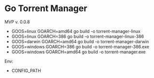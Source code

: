 # Go Torrent Manager
MVP v. 0.0.8
- GOOS=linux GOARCH=amd64 go build -o torrent-manager-linux
- GOOS=linux GOARCH=386 go build -o torrent-manager-linux-386
- GOOS=darwin GOARCH=amd64 go build -o torrent-manager-darwin
- GOOS=windows GOARCH=386 go build -o torrent-manager-386.exe
- GOOS=windows GOARCH=amd64 go build -o torrent-manager.exe

Env:
- CONFIG_PATH